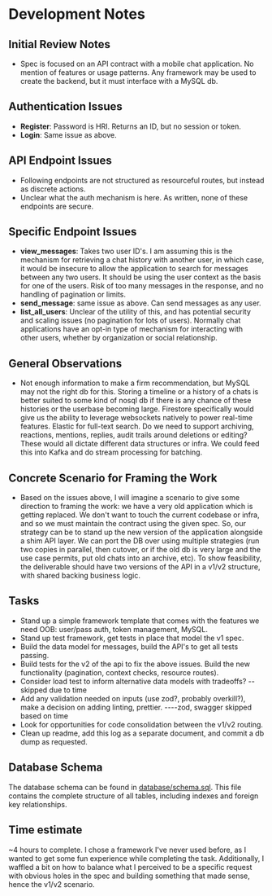 # Development Notes

## Initial Review Notes
- Spec is focused on an API contract with a mobile chat application. No mention of features or usage patterns. Any framework may be used to create the backend, but it must interface with a MySQL db.

## Authentication Issues
- **Register**: Password is HRI. Returns an ID, but no session or token.
- **Login**: Same issue as above.

## API Endpoint Issues
- Following endpoints are not structured as resourceful routes, but instead as discrete actions.
- Unclear what the auth mechanism is here. As written, none of these endpoints are secure.

## Specific Endpoint Issues
- **view_messages**: Takes two user ID's. I am assuming this is the mechanism for retrieving a chat history with another user, in which case, it would be insecure to allow the application to search for messages between any two users. It should be using the user context as the basis for one of the users. Risk of too many messages in the response, and no handling of pagination or limits.
- **send_message**: same issue as above. Can send messages as any user.
- **list_all_users**: Unclear of the utility of this, and has potential security and scaling issues (no pagination for lots of users). Normally chat applications have an opt-in type of mechanism for interacting with other users, whether by organization or social relationship.

## General Observations
- Not enough information to make a firm recommendation, but MySQL may not the right db for this. Storing a timeline or a history of a chats is better suited to some kind of nosql db if there is any chance of these histories or the userbase becoming large. Firestore specifically would give us the ability to leverage websockets natively to power real-time features. Elastic for full-text search. Do we need to support archiving, reactions, mentions, replies, audit trails around deletions or editing? These would all dictate different data structures or infra. We could feed this into Kafka and do stream processing for batching.

## Concrete Scenario for Framing the Work
- Based on the issues above, I will imagine a scenario to give some direction to framing the work: we have a very old application which is getting replaced. We don't want to touch the current codebase or infra, and so we must maintain the contract using the given spec. So, our strategy can be to stand up the new version of the application alongside a shim API layer. We can port the DB over using multiple strategies (run two copies in parallel, then cutover, or if the old db is very large and the use case permits, put old chats into an archive, etc). To show feasibility, the deliverable should have two versions of the API in a v1/v2 structure, with shared backing business logic.

## Tasks
- Stand up a simple framework template that comes with the features we need OOB: user/pass auth, token management, MySQL.
- Stand up test framework, get tests in place that model the v1 spec.
- Build the data model for messages, build the API's to get all tests passing.
- Build tests for the v2 of the api to fix the above issues. Build the new functionality (pagination, context checks, resource routes).
- Consider load test to inform alternative data models with tradeoffs? --skipped due to time
- Add any validation needed on inputs (use zod?, probably overkill?), make a decision on adding linting, prettier. ----zod, swagger skipped based on time
- Look for opportunities for code consolidation between the v1/v2 routing.
- Clean up readme, add this log as a separate document, and commit a db dump as requested.

## Database Schema
The database schema can be found in [database/schema.sql](database/schema.sql). This file contains the complete structure of all tables, including indexes and foreign key relationships.

## Time estimate
~4 hours to complete. I chose a framework I've never used before, as I wanted to get some fun experience while completing the task. Additionally, I waffled a bit on how to balance what I perceived to be a specific request with obvious holes in the spec and building something that made sense, hence the v1/v2 scenario.
